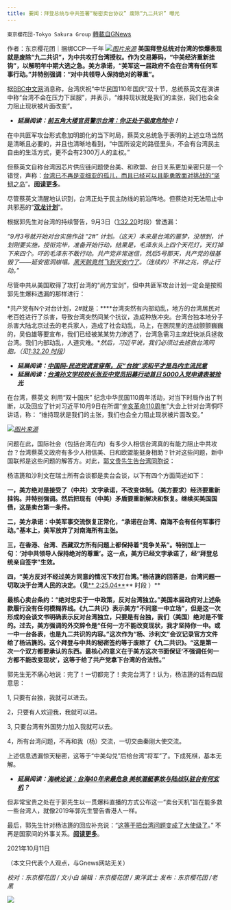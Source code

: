 ```yaml
---
title: 要闻：拜登总统与中共签署“秘密卖台协议” 废除“九二共识” 曝光
---
```

`東京櫻花団-Tokyo Sakura Group` [轉載自GNews](https://gnews.org/zh-hans/1587451/)

作者：东京樱花团｜捆绑CCP一千年
![](https://assets.gnews.org/wp-content/uploads/2021/10/要闻：拜登总统与中共签署秘密卖台协议-废除九二共识-曝光-1.png)[*图片来源*](https://static01.nyt.com/images/2020/06/03/opinion/03Williams/03Williams-superJumbo.jpg?quality=90&amp;auto=webp)
**美国拜登总统对台湾的惊爆表现就是废除“九二共识”，为中共攻打台湾授权。作为交易筹码，“中美经济重新挂钩”，以解明年中期大选之急。美方承诺，“美军这一届政府不会在台湾有任何军事行动。”并特别强调：“对中共领导人保持绝对的尊重”。**

据[BBC中文网](https://www.bbc.com/zhongwen/simp/chinese-news-58862215)消息称，台湾庆祝“中华民国110年国庆”双十节，总统蔡英文在演讲中称“台湾不会在压力下屈服”，并表示，“维持现状就是我们的主张，我们也会全力阻止现状被片面改变”。

- ***延展阅读：***[***前五角大楼官员警示台湾：你正处于极度危险中***](https://www.voachinese.com/a/former-pentagon-official-warned-taiwan-that-it-is-in-great-danger-from-china-and-an-america-not-willing-to-fight-for-it-20210924/6244702.html)***！***


在中共匪军攻台形式愈加明朗化的当下时局，蔡英文总统急于表明的上述立场当然是清晰且必要的，并且也清晰地看到，“中国所设定的路径里头，不会有台湾民主自由的生活方式，更不会有2300万人的主权。”

但蔡英文自称台湾因芯片供应链问题使台美、和欧盟、台日关系更加亲密只是一个错觉，声称：[台湾已不再是亚细亚的孤儿，而且已经可以且能勇敢面对挑战的“坚韧之岛](https://youtu.be/S7V1ZGXan4g)”。[**阅读更多**](https://tw.news.yahoo.com/%E8%87%BA%E7%81%A3-%E5%8B%87%E6%95%A2%E5%89%8D%E8%A1%8C-%E5%A0%85%E9%9F%8C%E4%B9%8B%E5%B3%B6-%E8%B5%B0%E5%90%91%E4%B8%96%E7%95%8C-160000511.html)。

尽管蔡英文清醒地认识到，台湾正处于民主防线的前沿阵地。但蔡绝对无法阻止中共邪恶的“[**双龙计划**](https://www.gettr.com/post/pdmatj0f6a)”。

根据郭先生对台湾的持续警告，9月3日（[1:32.20](https://gtv.org/video/id=61375c1e637d1e60db2fe8ad)时段）曾透漏：

*“9月3号就开始对台实施作战 “2#” 计划。（这天）本来是台湾的噩梦，没想到，计划刚要实施，授衔完毕，准备开始行动，结果是，毛泽东头上四个天花灯，天灯掉下来四个。吓的毛泽东不敢行动。共产党非常迷信，然后5号那天，共产党的根基毁了——延安窑洞崩塌。*[*黑天鹅竟然飞到天安门了*](https://youtu.be/aIIncnjookg)*。（连续的）不祥之兆，停止行动。”*

尽管中共从美国取得了攻打台湾的“尚方宝剑”，但中共匪军攻台计划一定会是按照郭先生爆料透漏的那样进行：

*共产党有N个对台计划，2#就是：****台湾突然有内部动乱，地方的台湾居民对老百姓进行了杀害，导致台湾突然间某个抗议，造成种族冲突。台湾台独本地分子杀害大陆北京过去的老兵家人，造成了社会动乱，马上，在医院里的连战颤颤巍巍的，吴伯雄等要宣布，我们已经被某某势力渗透了，台湾急需习主席赶快派兵拯救台湾。我们内部动乱，人道灾难。****然后，习近平说，我们必须过去拯救台湾同胞。（见*[*1:32.20 时段*](https://gtv.org/video/id=61375c1e637d1e60db2fe8ad)*）*

- ***延展阅读：***[***中国网-民进党谎言穿帮，反“台独”求和平才是岛内主流民意***](http://www.china.com.cn/opinion2020/2021-10/04/content_77789423.shtml)
- ***延展阅读：***[***台湾孙文学校校长张亚中党员招募行动首日 5000入党申请表被抢光***](http://www.taiwan.cn/taiwan/jsxw/202110/t20211011_12383612.htm)


在台湾，蔡英文 利用“双十国庆” 纪念中华民国110周年活动，对当下时局作出了判断，以及回应了针对习近平10月9日在所谓“[辛亥革命110周年](http://www.xinhuanet.com/politics/zb/xhgm110/wzsl.htm)”大会上针对台湾恫吓讲话，称： “维持现状是我们的主张，我们也会全力阻止现状被片面改变。”

![](https://assets.gnews.org/wp-content/uploads/2021/10/要闻：拜登总统与中共签署秘密卖台协议-废除九二共识-曝光-2.png)[*图片来源*](https://ozvoice.org/topnews/%E8%AF%81%E6%8D%AE%E5%86%8D%E7%8E%B0%EF%BC%81%E4%BA%A8%E7%89%B9%E5%90%88%E4%BC%99%E4%BA%BA%E8%A6%81%E6%8B%9C%E7%99%BB%E5%87%BA%E9%A9%AC-%E4%BF%83%E6%88%90%E7%99%BE%E4%BA%BF%E7%BE%8E%E5%85%83%E4%BA%A4/)

问题在此，国际社会（包括台湾在内）有多少人相信台湾真的有能力阻止中共攻台？台湾蔡英文政府有多少人相信美、日和欧盟能挺身相助？针对这些问题，新中国联邦是这些问题的解答方。对此，[郭文贵先生告台湾同胞说](https://gtv.org/video/id=6162dd0f304e992109b2bc89)：

杨洁篪和沙利文在瑞士所有会谈都是卖台会谈，以下有四个方面简述如下：

**一，美方绝对是接受了（中共）文字承诺，不改变体制。（美方要求）经济要重新挂钩。并特别强调。然后把现有（中美）矛盾要重新解决和恢复。继续买美国国债，这是卖台第一条件。**

**二，美方承诺：中美军事交流恢复正常化，“承诺在台湾、南海不会有任何军事行动。”基本上，美军放弃了对南海所有主张。**

**三，在香港、台湾、西藏双方所有问题上都保持着“竞争关系”。特别加上一句：‘对中共领导人保持绝对的尊重’。这一点，美方已经文字承诺了，经“拜登总统亲自签字”生效。**

**四，“美方反对不经过美方同意的情况下攻打台湾。”杨洁篪的回答是，台湾问题一切取决于台湾人民的决定。（见**[** 2:25.04**](https://gtv.org/video/id=6162dd0f304e992109b2bc89)** 时段 ）**

**最核心卖台条约：“绝对忠实于一中政策，反对台湾独立。”美国本届政府对上述条款履行没有任何模糊界线。《九二共识》表示美方“不同意一中立场”，但是这一次形成的会谈文书明确表示反对台湾独立，只要是有台独，我们（美国）绝对是不管的。过去，美方强调的外交辞令是“任何一方不能改变现状，我才坚持你一中。或一中一台各表，也是九二共识的内容。”这次作为“杨、沙利文”会议记录官方文件给了杨洁篪的。这个拜登与中共的秘密签约等于废除了《九二共识》。“这是第一次一个双方都要承认的东西。最核心的意义在于美方这次书面保证‘不强调任何一方都不能改变现状’，这等于给了共产党拿下台湾的合法性。”**

郭先生无不痛心地说：完了！一切都完了！卖完台湾了！认为，杨洁篪的话有四层意思：

1, 只要有台独，我就可以进去。

2，只要有人欢迎我，我就可以进。

3, 只要台湾有外国势力加入我就可以去。

4，所有台湾问题，不再和我（杨）交流，一切交由秦刚大使交流。

上述信息透漏惊天秘密，这等于“中美勾兑”后给台湾“将军”了。下成死棋，基本无解。

- ***延展阅读：***[***海峡论谈：台海40年来最危急 美核潜艇事故与陆战队驻台有何玄机***](https://www.voachinese.com/a/6264800.html)***？***


但非常宝贵之处在于郭先生以一贯爆料直播的方式公布这一“卖台天机”旨在能多救一些台湾人，就像2019年郭先生警告香港人一样。

最后，郭先生针对杨洁篪的回应补充说：“[这等于把台湾问题变成了大使级了](https://gtv.org/video/id=6162dd0f304e992109b2bc89)。” 不再是国家间的外事关系。[**阅读更多**](https://www.gettr.com/post/pdrwt3d7e9)。

2021年10月11日

（本文只代表个人观点，与Gnews网站无关）

*校对：东京樱花团 / 文小白*
*编辑：东京樱花团 / 東洋武士*
*发布：东京樱花团 /老黑*

![](https://assets.gnews.org/wp-content/uploads/2021/10/image0-1-18-1.png)
